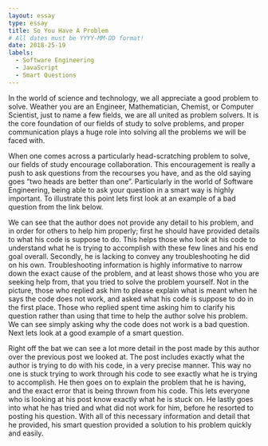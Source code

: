 ```yaml
---
layout: essay
type: essay
title: So You Have A Problem 
# All dates must be YYYY-MM-DD format!
date: 2018-25-19
labels:
  - Software Engineering
  - JavaScript
  - Smart Questions
---
```


   In the world of science and technology, we all appreciate a good problem to solve. Weather you are an Engineer, Mathematician, Chemist, or Computer Scientist, just to name a few fields, we are all united as problem solvers. It is the core foundation of our fields of study to solve problems, and proper communication plays a huge role into solving all the problems we will be faced with.  

   When one comes across a particularly head-scratching problem to solve, our fields of study encourage collaboration. This encouragement is really a push to ask questions from the recourses you have, and as the old saying goes “two heads are better than one”. Particularly in the world of Software Engineering, being able to ask your question in a smart way is highly important. To illustrate this point lets first look at an example of a bad question from the link below.




   We can see that the author does not provide any detail to his problem, and in order for others to help him properly; first he should have provided details to what his code is suppose to do. This helps those who look at his code to understand what he is trying to accomplish with these few lines and his end goal overall. Secondly, he is lacking to convey any troubleshooting he did on his own. Troubleshooting information is highly informative to narrow down the exact cause of the problem, and at least shows those who you are seeking help from, that you tried to solve the problem yourself. Not in the picture, those who replied ask him to please explain what is meant when he says the code does not work, and asked what his code is suppose to do in the first place. Those who replied spent time asking him to clarify his question rather than using that time to help the author solve his problem. We can see simply asking why the code does not work is a bad question. Next lets look at a good example of a smart question.




   Right off the bat we can see a lot more detail in the post made by this author over the previous post we looked at. The post includes exactly what the author is trying to do with his code, in a very precise manner. This way no one is stuck trying to work through his code to see exactly what he is trying to accomplish. He then goes on to explain the problem that he is having, and the exact error that is being thrown from his code. This lets everyone who is looking at his post know exactly what he is stuck on. He lastly goes into what he has tried and what did not work for him, before he resorted to posting his question. With all of this necessary information and detail that he provided, his smart question provided a solution to his problem quickly and easily. 
   
   
   

